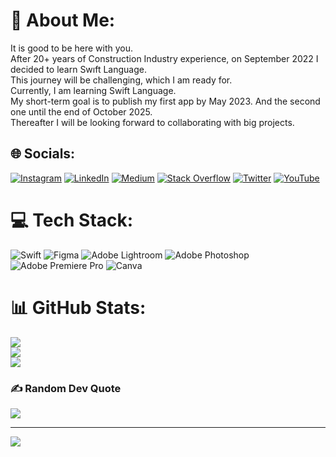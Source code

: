 # 💫 About Me:
It is good to be here with you.<br>After 20+ years of Construction Industry experience, on  September 2022 I decided to learn Swıft Language.<br>This journey will be challenging, which I am ready for.<br>Currently, I am learning Swift Language.<br>My short-term goal is to publish my first app by May 2023. And the second one until the end of October 2025.<br>Thereafter I will be looking forward to collaborating with big projects.


## 🌐 Socials:
[![Instagram](https://img.shields.io/badge/Instagram-%23E4405F.svg?logo=Instagram&logoColor=white)](https://instagram.com/sedatonat) [![LinkedIn](https://img.shields.io/badge/LinkedIn-%230077B5.svg?logo=linkedin&logoColor=white)](https://linkedin.com/in/sedatonat) [![Medium](https://img.shields.io/badge/Medium-12100E?logo=medium&logoColor=white)](https://medium.com/@sedatonat) [![Stack Overflow](https://img.shields.io/badge/-Stackoverflow-FE7A16?logo=stack-overflow&logoColor=white)](https://stackoverflow.com/users/20100031) [![Twitter](https://img.shields.io/badge/Twitter-%231DA1F2.svg?logo=Twitter&logoColor=white)](https://twitter.com/sedatonat) [![YouTube](https://img.shields.io/badge/YouTube-%23FF0000.svg?logo=YouTube&logoColor=white)](https://youtube.com/c/sedatonat) 

# 💻 Tech Stack:
![Swift](https://img.shields.io/badge/swift-F54A2A?style=for-the-badge&logo=swift&logoColor=white) 	![Figma](https://img.shields.io/badge/figma-%23F24E1E.svg?style=for-the-badge&logo=figma&logoColor=white) ![Adobe Lightroom](https://img.shields.io/badge/Adobe%20Lightroom-31A8FF.svg?style=for-the-badge&logo=Adobe%20Lightroom&logoColor=white) ![Adobe Photoshop](https://img.shields.io/badge/adobephotoshop-%2331A8FF.svg?style=for-the-badge&logo=adobephotoshop&logoColor=white) ![Adobe Premiere Pro](https://img.shields.io/badge/Adobe%20Premiere%20Pro-9999FF.svg?style=for-the-badge&logo=Adobe%20Premiere%20Pro&logoColor=white) ![Canva](https://img.shields.io/badge/Canva-%2300C4CC.svg?style=for-the-badge&logo=Canva&logoColor=white)
# 📊 GitHub Stats:
![](https://github-readme-stats.vercel.app/api?username=sedatonat&theme=dark&hide_border=false&include_all_commits=true&count_private=true)<br/>
![](https://github-readme-streak-stats.herokuapp.com/?user=sedatonat&theme=dark&hide_border=false)<br/>
![](https://github-readme-stats.vercel.app/api/top-langs/?username=sedatonat&theme=dark&hide_border=false&include_all_commits=true&count_private=true&layout=compact)

### ✍️ Random Dev Quote
![](https://quotes-github-readme.vercel.app/api?type=horizontal&theme=dark)

---
[![](https://visitcount.itsvg.in/api?id=sedatonat&icon=2&color=9)](https://visitcount.itsvg.in)
